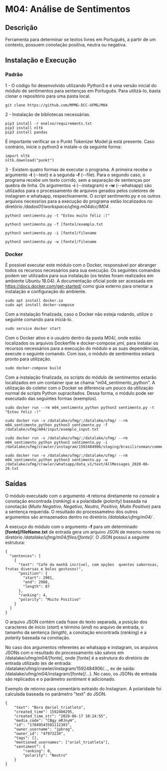 # M04: Análise de Sentimentos

## Descrição
Ferramenta para determinar se textos livres em Português, a partir de um contexto, possuem conotação positiva, neutra ou negativa.

## Instalação e Execução

### Padrão
1 - O código foi desenvolvido utilizando Python3 e é uma versão inicial do módulo de sentimentos para sentenças em Português. Para utilizá-lo, basta clonar o repositório para uma pasta local.
    
    git clone https://github.com/MPMG-DCC-UFMG/M04

2 - Instalação de bibliotecas necessárias.

    pip3 install -r enelvo/requirements.txt
    pip3 install nltk
    pip3 install pandas
    
É importante verificar se o Punkt Tokenizer Model já está presente. Caso contrário, inicie o python3 e instale-o da seguinte forma:

    import nltk
    nltk.download("punkt")
    
3 - Existem quatro formas de executar o programa. A primeira recebe o argumento __-t__ (--text) e a segunda __-f__ (--file). Para o segundo caso, o programa recebe um texto corrido, sem a separação de sentenças por quebra de linha. Os argumentos __-i__ (--instagram) e __-w__ (--whatsapp) são utilizados para o processamento de arquivos gerados pelos coletores de instagram e whatsapp, respectivamente. O _script_ sentimento.py e os outros arquivos necessrios para a execução do programa estão localizados no diretório _/dados01/workspace/ufmg.m04dcc/M04_ .

    python3 sentimento.py -t "Estou muito feliz :)"
    
    python3 sentimento.py -f [fonte]/examplo.txt
    
    python3 sentimento.py -i [fonte]/filename
    
    python3 sentimento.py -w [fonte]/filename
    
### Docker
É possível executar este módulo com o Docker, responsável por abranger todos os recursos necessários para sua execução. Os seguintes comandos podem ser utilizados para sua instalação (os testes foram realizados em ambiente Ubuntu 18.04). A documentação oficial pode ser acessada em https://docs.docker.com/get-started/ como guia externo para orientar a instalação e configuração do ambiente.

    sudo apt install docker.io
    sudo apt install docker-compose

Com a instalação finalizada, caso o Docker não esteja rodando, utilize o seguinte comando para iniciá-lo.

    sudo service docker start
    
Com o Docker ativo e o usuário dentro da pasta M04/, onde estão localizados os arquivos Dockerfile e docker-compose.yml, para instalar os recursos necessários para a execução do módulo e as suas dependências, execute o seguinte comando. Com isso, o módulo de sentimentos estará pronto para utilização.

    sudo docker-compose build
    
Com a instalação finalizada, os scripts do módulo de sentimentos estarão localizados em um container que se chama "m04_sentimento_python". A utilização do coletor com o Docker se diferencia um pouco da utilização normal de scripts Python supracitados. Dessa forma, o módulo pode ser executado das seguintes formas (exemplos).

    sudo docker run --rm m04_sentimento_python python3 sentimento.py -t "Estou feliz :)"
    
    sudo docker run -v /datalake/ufmg/:/datalake/ufmg/ --rm m04_sentimento_python python3 sentimento.py -f /datalake/ufmg/m04/input/exemplo_input.txt
    
    sudo docker run -v /datalake/ufmg/:/datalake/ufmg/ --rm m04_sentimento_python python3 sentimento.py -i /datalake/ufmg/crawler/instagram/1592484906/staging/brasilironman/comments_brasilironman.json
    
    sudo docker run -v /datalake/ufmg/:/datalake/ufmg/ --rm m04_sentimento_python python3 sentimento.py -w /datalake/ufmg/crawler/whatsapp/data_v1/text/AllMessages_2020-06-26.txt
    
## Saídas
O módulo executado com o argumento __-t__ retorna diretamente no _console_ a conotação encontrada (_ranking_) e a polaridade (_polarity_) baseada na conotação (_Muito Negativo, Negativo, Neutro, Positivo, Muito Positivo_) para a sentença requerida. O resultado do processametno dos outros argumentos são armazenados dentro no diretório _/datalake/ufmg/m04/_ .

A execuço do módulo com o argumento __-f__ para um determinado __[fonte]/fileName.txt__ de entrada gera um arquivo JSON de mesmo nome no diretório _/datalake/ufmg/m04/files/[fonte]/_. O JSON possui a seguinte estrutura:

    {
      "sentences": [
        {
          "text": "Café da manhã incrível, com opções  quentes saborosas, frutas diversas e bolos gostosos!",
          "position": {
            "start": 2901,
            "end": 2988,
            "length": 87
          },
          "ranking": 4,
          "polarity": "Muito Positivo"
        }
      ]
    }

O arquivo JSON contém cada frase do texto separada, a posição dos caracteres de início (_start_) e término (_end_) no arquivo de entrada, o tamanho da sentença (_length_), a conotação encontrada (_ranking_) e a _polarity_ baseada na conotação.

No caso dos argumentos referentes ao whatsapp e instagram, os arquivos JSONs com o resultado do processamento são salvos em /datalake/ufmg/m04/[fonte], onde [fonte] é a estrutura do diretório de entrada utilizado (ex de entrada: /datalake/ufmg/crawler/instagram/1592484906/..., ex de saida: /datalake/ufmg/m04/instagram/[fonte]/...). No caso, os JSONs de entrada são replicados e o parâmetro _sentiment_ é adicionado. 

Exemplo de retorno para comentário extraído do Instagram. A polaridade foi calculada baseada no parâmetro "text" do JSON.

    {
        "text": "Bora @ariel_triatleta", 
        "created_time": 1592400295, 
        "created_time_str": "2020-06-17 10:24:55", 
        "media_code": "CBgy_mRJnyH", 
        "id": "17849543501112303", 
        "owner_username": "jpbrag", 
        "owner_id": "47973234", 
        "tags": [], 
        "mentioned_usernames": ["ariel_triatleta"], 
        "sentiment": {
            "ranking": 0, 
            "polarity": "Neutro"
        }
    }
